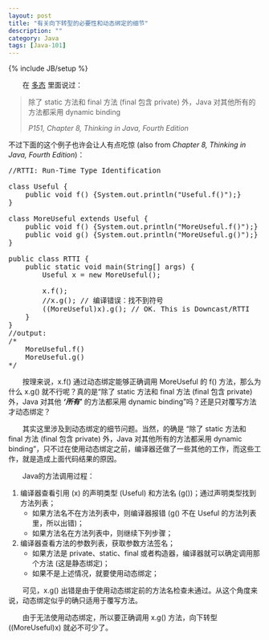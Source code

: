 ```yaml
---
layout: post
title: "有关向下转型的必要性和动态绑定的细节"
description: ""
category: Java
tags: [Java-101]
---
```

{% include JB/setup %}

　　在 [多态](/java/2009/03/27/polymorphism/) 里面说过：

> 除了 static 方法和 final 方法 (final 包含 private) 外，Java 对其他所有的方法都采用 dynamic binding  
> 
> _P151, Chapter 8, Thinking in Java, Fourth Edition_

不过下面的这个例子也许会让人有点吃惊 (also from _Chapter 8, Thinking in Java, Fourth Edition_)：

<pre class="prettyprint linenums">
//RTTI: Run-Time Type Identification  
  
class Useful {  
	public void f() {System.out.println("Useful.f()");}  
}  
  
class MoreUseful extends Useful {  
	public void f() {System.out.println("MoreUseful.f()");}  
	public void g() {System.out.println("MoreUseful.g()");}  
}     
  
public class RTTI {  
	public static void main(String[] args) {  
		Useful x = new MoreUseful();  
		  
		x.f();  
		//x.g(); // 编译错误：找不到符号  
		((MoreUseful)x).g(); // OK. This is Downcast/RTTI  
	}  
}  
//output:  
/* 
	MoreUseful.f() 
	MoreUseful.g() 
*/
</pre>

　　按理来说，x.f() 通过动态绑定能够正确调用 MoreUseful 的 f() 方法，那么为什么 x.g() 就不行呢？真的是“除了 static 方法和 final 方法 (final 包含 private) 外，Java 对其他 _**‘所有’**_ 的方法都采用 dynamic binding”吗？还是只对覆写方法才动态绑定？  

　　其实这里涉及到动态绑定的细节问题。当然，的确是 “除了 static 方法和 final 方法 (final 包含 private) 外，Java 对其他所有的方法都采用 dynamic binding”，只不过在使用动态绑定之前，编译器还做了一些其他的工作，而这些工作，就是造成上面代码结果的原因。  

　　Java的方法调用过程：

1. 编译器查看引用 (x) 的声明类型 (Useful) 和方法名 (g())；通过声明类型找到方法列表；
	* 如果方法名不在方法列表中，则编译器报错 (g() 不在 Useful 的方法列表里，所以出错)；
	* 如果方法名在方法列表中，则继续下列步骤；
2. 编译器查看方法的参数列表，获取参数方法签名；
	* 如果方法是 private、static、final 或者构造器，编译器就可以确定调用那个方法 (这是静态绑定)；
	* 如果不是上述情况，就要使用动态绑定；

　　可见，x.g() 出错是由于使用动态绑定前的方法名检查未通过。从这个角度来说，动态绑定似乎的确只适用于覆写方法。  

　　由于无法使用动态绑定，所以要正确调用 x.g() 方法，向下转型 ((MoreUseful)x) 就必不可少了。  
